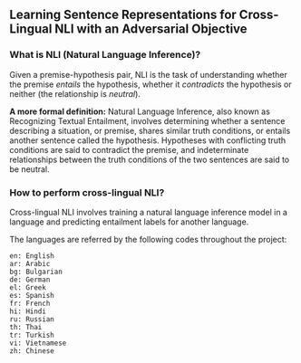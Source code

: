 ## Learning Sentence Representations for Cross-Lingual NLI with an Adversarial Objective

### What is NLI (Natural Language Inference)?

Given a premise-hypothesis pair, NLI is the task of understanding whether the premise _entails_ the hypothesis, whether it _contradicts_ the hypothesis or neither (the relationship is _neutral_).

__A more formal definition:__ Natural Language Inference, also known as Recognizing Textual Entailment, involves determining whether a sentence describing a situation, or premise, shares similar truth conditions, or entails another sentence called the hypothesis. Hypotheses with conflicting truth conditions are said to contradict the premise, and indeterminate relationships between the truth conditions of the two sentences are said to be neutral.

### How to perform cross-lingual NLI?

Cross-lingual NLI involves training a natural language inference model in a language and predicting entailment labels for another language. 

The languages are referred by the following codes throughout the project:
```
en: English
ar: Arabic
bg: Bulgarian
de: German
el: Greek
es: Spanish
fr: French
hi: Hindi
ru: Russian
th: Thai
tr: Turkish
vi: Vietnamese
zh: Chinese
```
